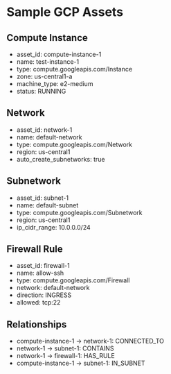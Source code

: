 # Sample GCP Assets

## Compute Instance
- asset_id: compute-instance-1
- name: test-instance-1
- type: compute.googleapis.com/Instance
- zone: us-central1-a
- machine_type: e2-medium
- status: RUNNING

## Network
- asset_id: network-1
- name: default-network
- type: compute.googleapis.com/Network
- region: us-central1
- auto_create_subnetworks: true

## Subnetwork
- asset_id: subnet-1
- name: default-subnet
- type: compute.googleapis.com/Subnetwork
- region: us-central1
- ip_cidr_range: 10.0.0.0/24

## Firewall Rule
- asset_id: firewall-1
- name: allow-ssh
- type: compute.googleapis.com/Firewall
- network: default-network
- direction: INGRESS
- allowed: tcp:22

## Relationships
- compute-instance-1 -> network-1: CONNECTED_TO
- network-1 -> subnet-1: CONTAINS
- network-1 -> firewall-1: HAS_RULE
- compute-instance-1 -> subnet-1: IN_SUBNET 